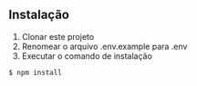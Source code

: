 ## Instalação
1. Clonar este projeto
2. Renomear o arquivo .env.example para .env
3. Executar o comando de instalação

```Bash
$ npm install
```
